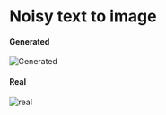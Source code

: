 # Noisy text to image

#### Generated
![Generated](./images/generated.png)

#### Real
![real](./images/real.png)